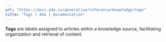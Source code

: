 ```yaml
---
url: "https://docs.ada.cx/generative/reference/knowledge/tags"
title: "Tags | Ada | Documentation"
---
```


**Tags** are labels assigned to articles within a knowledge source, facilitating organization and retrieval of content.